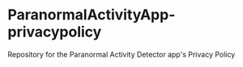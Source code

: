 # ParanormalActivityApp-privacypolicy
Repository for the Paranormal Activity Detector app's Privacy Policy
